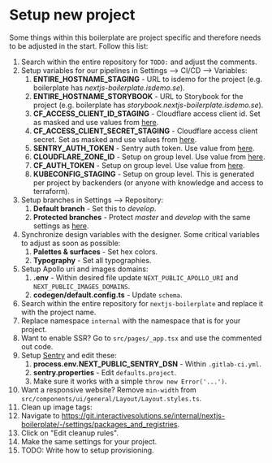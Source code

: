 # Setup new project

Some things within this boilerplate are project specific and therefore needs to be adjusted in the start. Follow this list:

1. Search within the entire repository for `TODO:` and adjust the comments.
2. Setup variables for our pipelines in Settings --> CI/CD --> Variables:
   1. **ENTIRE_HOSTNAME_STAGING** - URL to isdemo for the project (e.g. boilerplate has _nextjs-boilerplate.isdemo.se_).
   2. **ENTIRE_HOSTNAME_STORYBOOK** - URL to Storybook for the project (e.g. boilerplate has _storybook.nextjs-boilerplate.isdemo.se_).
   3. **CF_ACCESS_CLIENT_ID_STAGING** - Cloudflare access client id. Set as masked and use values from [here](https://git.interactivesolutions.se/internal/nextjs-boilerplate/-/settings/ci_cd).
   4. **CF_ACCESS_CLIENT_SECRET_STAGING** - Cloudflare access client secret. Set as masked and use values from [here](https://git.interactivesolutions.se/internal/nextjs-boilerplate/-/settings/ci_cd).
   5. **SENTRY_AUTH_TOKEN** - Sentry auth token. Use value from [here](https://git.interactivesolutions.se/internal/nextjs-boilerplate/-/settings/ci_cd).
   6. **CLOUDFLARE_ZONE_ID** - Setup on group level. Use value from [here](https://git.interactivesolutions.se/internal/nextjs-boilerplate/-/settings/ci_cd).
   7. **CF_AUTH_TOKEN** - Setup on group level. Use value from [here](https://git.interactivesolutions.se/internal/nextjs-boilerplate/-/settings/ci_cd).
   8. **KUBECONFIG_STAGING** - Setup on group level. This is generated per project by backenders (or anyone with knowledge and access to terraform).
3. Setup branches in Settings --> Repository:
   1. **Default branch** - Set this to _develop_.
   2. **Protected branches** - Protect _master_ and _develop_ with the same settings as [here](https://git.interactivesolutions.se/internal/nextjs-boilerplate/-/settings/repository).
4. Synchronize design variables with the designer. Some critical variables to adjust as soon as possible:
   1. **Palettes & surfaces** - Set hex colors.
   2. **Typography** - Set all typographies.
5. Setup Apollo uri and images domains:
   1. **.env** - Within desired file update `NEXT_PUBLIC_APOLLO_URI` and `NEXT_PUBLIC_IMAGES_DOMAINS`.
   2. **codegen/default.config.ts** - Update `schema`.
6. Search within the entire repository for `nextjs-boilerplate` and replace it with the project name.
7. Replace namespace `internal` with the namespace that is for your project.
8. Want to enable SSR? Go to `src/pages/_app.tsx` and use the commented out code.
9. Setup [Sentry](https://sentry.interactivesolutions.se/) and edit these:
   1. **process.env.NEXT_PUBLIC_SENTRY_DSN** - Within `.gitlab-ci.yml`.
   2. **sentry.properties** - Edit `defaults.project`.
   3. Make sure it works with a simple `throw new Error('...')`.
10. Want a responsive website? Remove `min-width` from `src/components/ui/general/Layout/Layout.styles.ts`.
11. Clean up image tags:
   1. Navigate to https://git.interactivesolutions.se/internal/nextjs-boilerplate/-/settings/packages_and_registries.
   2. Click on "Edit cleanup rules".
   3. Make the same settings for your project.
12. TODO: Write how to setup provisioning.
